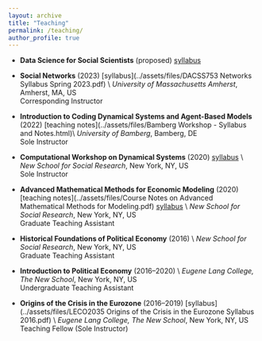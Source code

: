 ```yaml
---
layout: archive
title: "Teaching"
permalink: /teaching/
author_profile: true
---
```


- **Data Science for Social Scientists** (proposed) [syllabus](../assets/files/Data_Science_Syllabus.html)

- **Social Networks** (2023) [syllabus](../assets/files/DACSS753 Networks Syllabus Spring 2023.pdf) \\
  *University of Massachusetts Amherst*, Amherst, MA, US  
  Corresponding Instructor

- **Introduction to Coding Dynamical Systems and Agent-Based Models** (2022) [teaching notes](../assets/files/Bamberg Workshop - Syllabus and Notes.html)\\
  *University of Bamberg*, Bamberg, DE  
  Sole Instructor

- **Computational Workshop on Dynamical Systems** (2020) [syllabus](../assets/files/CLW_Syllabus_Spring2020.pdf) \\
  *New School for Social Research*, New York, NY, US  
  Sole Instructor

- **Advanced Mathematical Methods for Economic Modeling** (2020) [teaching notes](../assets/files/Course Notes on Advanced Mathematical Methods for Modeling.pdf) [syllabus](../assets/files/GECO610SyllabusS2020.pdf) \\
  *New School for Social Research*, New York, NY, US  
  Graduate Teaching Assistant 

- **Historical Foundations of Political Economy** (2016) \\
  *New School for Social Research*, New York, NY, US  
  Graduate Teaching Assistant

- **Introduction to Political Economy** (2016–2020) \\ 
  *Eugene Lang College, The New School*, New York, NY, US  
  Undergraduate Teaching Assistant

- **Origins of the Crisis in the Eurozone** (2016–2019) [syllabus](../assets/files/LECO2035 Origins of the Crisis in the Eurozone Syllabus 2016.pdf) \\
  *Eugene Lang College, The New School*, New York, NY, US  
  Teaching Fellow (Sole Instructor)
